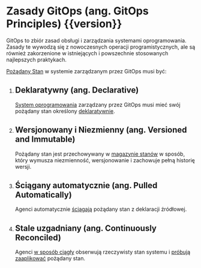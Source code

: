 # Zasady GitOps (ang. GitOps Principles) {{version}}

GitOps to zbiór zasad obsługi i zarządzania systemami oprogramowania.
Zasady te wywodzą się z nowoczesnych operacji programistycznych, ale są również zakorzenione w istniejących i powszechnie stosowanych najlepszych praktykach.

[Pożądany Stan](./GLOSSARY_pl.md#pożądany-stan) w systemie zarządzanym przez GitOps musi być: 

1. ## Deklaratywny (ang. Declarative)

    [System oprogramowania](./GLOSSARY_pl.md#system-oprogramowania) zarządzany przez GitOps musi mieć swój  pożądany stan określony [deklaratywnie](./GLOSSARY_pl.md#opis-deklaratywny).

2. ## Wersjonowany i Niezmienny (ang. Versioned and Immutable)

    Pożądany stan jest przechowywany w [magazynie stanów](./GLOSSARY_pl.md#magazyn-stanów) w sposób, który wymusza niezmienność, wersjonowanie i zachowuje pełną historię wersji.

3. ## Ściągany automatycznie (ang. Pulled Automatically)

    Agenci automatycznie [ściągają](./GLOSSARY_pl.md#ściąganie) pożądany stan z deklaracji źródłowej.

4. ## Stale uzgadniany (ang. Continuously Reconciled)

    Agenci [w sposób ciągły](./GLOSSARY_pl.md#ciągły) obserwują rzeczywisty stan systemu i [próbują zaaplikować](./GLOSSARY_pl.md#uzgadnianie) pożądany stan.
